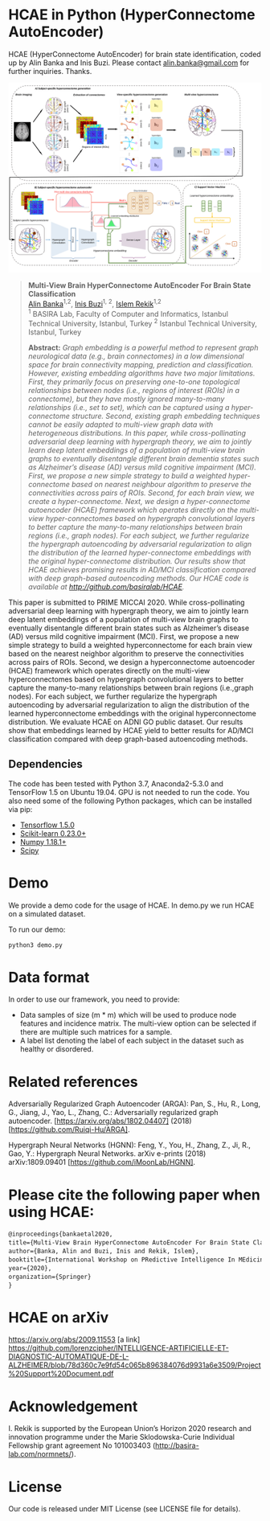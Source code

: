 # HCAE in Python (HyperConnectome AutoEncoder)
HCAE (HyperConnectome AutoEncoder) for brain state identification, coded up by Alin Banka and Inis Buzi. Please contact alin.banka@gmail.com for further inquiries. Thanks. 

![HCAE pipeline](mainfigure.png)

> **Multi-View Brain HyperConnectome AutoEncoder For Brain State Classification** <br/>
> [Alin Banka](https://scholar.google.com/citations?user=2J9FdJkAAAAJ&hl=en)<sup>1,2</sup>, [Inis Buzi](https://www.researchgate.net/profile/Inis_Buzi)<sup>1, 2</sup>, [Islem Rekik](https://scholar.google.co.uk/citations?user=tb6CVoAAAAAJ&hl=en)<sup>1,2</sup><br/>
> <sup>1</sup> BASIRA Lab, Faculty of Computer and Informatics, Istanbul Technical University, Istanbul, Turkey
> <sup>2</sup> Istanbul Technical University, Istanbul, Turkey
>
> **Abstract:** *Graph embedding is a powerful method to represent graph neurological data (e.g., brain connectomes) in a low dimensional space for brain connectivity mapping, prediction and classification. However, existing embedding algorithms have two major limitations. First, they primarily focus on preserving one-to-one topological relationships between nodes (i.e., regions of interest (ROIs) in a connectome), but they have mostly ignored many-to-many relationships (i.e., set to set), which can be captured using a hyper-connectome structure. Second, existing graph embedding techniques cannot be easily adapted to multi-view graph data with heterogeneous distributions. In this paper, while cross-pollinating adversarial deep learning with hypergraph theory, we aim to jointly learn deep latent embeddings of a population of multi-view brain graphs to eventually disentangle different brain dementia states such as Alzheimer’s disease (AD) versus mild cognitive impairment (MCI). First, we propose a new simple strategy to build a weighted hyper-connectome based on nearest neighbour algorithm to preserve the connectivities across pairs of ROIs. Second, for each brain view, we create a hyper-connectome. Next, we design a hyper-connectome autoencoder (HCAE) framework which operates directly on the multi-view hyper-connectomes based on hypergraph convolutional layers to better capture the many-to-many relationships between brain regions (i.e., graph nodes). For each subject, we further regularize the hypergraph autoencoding by adversarial regularization to align the distribution of the learned hyper-connectome embeddings with the original hyper-connectome distribution.  Our results show that HCAE achieves promising results in AD/MCI classification compared with deep graph-based autoencoding methods. Our HCAE code is available at http://github.com/basiralab/HCAE.*


This paper is submitted to PRIME MICCAI 2020. While cross-pollinating adversarial deep learning with hypergraph theory, we aim to jointly learn deep latent embeddings of a population of multi-view brain graphs to eventually disentangle different brain states such as Alzheimer’s disease (AD) versus mild cognitive impairment (MCI). First, we propose a new simple strategy to build a weighted hyperconnectome for each brain view based on the nearest neighbor algorithm to preserve the connectivities across pairs of ROIs. Second, we design a hyperconnectome autoencoder (HCAE) framework which operates directly on the multi-view hyperconnectomes based on hypergraph convolutional layers to better capture the many-to-many relationships between brain regions (i.e.,graph nodes). For each subject, we further regularize the hypergraph autoencoding by adversarial regularization to align the distribution of the learned hyperconnectome embeddings with the original hyperconnectome distribution. We evaluate HCAE on ADNI GO public dataset. Our results show that embeddings learned by HCAE yield to better results for AD/MCI classification compared with deep graph-based autoencoding methods.

## Dependencies

The code has been tested with Python 3.7, Anaconda2-5.3.0 and TensorFlow 1.5 on Ubuntu 19.04. GPU is not needed to run the code. You also need some of the following Python packages, which can be installed via pip:

* [Tensorflow 1.5.0](https://www.tensorflow.org/)
* [Scikit-learn 0.23.0+](https://scikit-learn.org/stable/)
* [Numpy 1.18.1+](https://numpy.org/)
* [Scipy](https://www.scipy.org/)

# Demo

We provide a demo code for the usage of HCAE. In demo.py we run HCAE on a simulated dataset.

To run our demo:
```bash
python3 demo.py
```

# Data format
In order to use our framework, you need to provide:
* Data samples of size (m * m) which will be used to produce node features and incidence matrix. The multi-view option can be selected if there are multiple such matrices for a sample.
* A label list denoting the label of each subject in the dataset such as healthy or disordered.



# Related references

Adversarially Regularized Graph Autoencoder (ARGA): Pan, S., Hu, R., Long, G., Jiang, J., Yao, L., Zhang, C.: Adversarially regularized graph autoencoder. [https://arxiv.org/abs/1802.04407] (2018) [https://github.com/Ruiqi-Hu/ARGA].

Hypergraph Neural Networks (HGNN): Feng, Y., You, H., Zhang, Z., Ji, R., Gao, Y.: Hypergraph Neural Networks. arXiv e-prints (2018) arXiv:1809.09401 [https://github.com/iMoonLab/HGNN].


# Please cite the following paper when using HCAE:

```latex
@inproceedings{bankaetal2020,
title={Multi-View Brain HyperConnectome AutoEncoder For Brain State Classification},
author={Banka, Alin and Buzi, Inis and Rekik, Islem},
booktitle={International Workshop on PRedictive Intelligence In MEdicine},
year={2020},
organization={Springer}
}
```

# HCAE on arXiv

https://arxiv.org/abs/2009.11553
[a link] https://github.com/lorenzcipher/INTELLIGENCE-ARTIFICIELLE-ET-DIAGNOSTIC-AUTOMATIQUE-DE-L-ALZHEIMER/blob/78d360c7e9fd54c065b896384076d9931a6e3509/Project%20Support%20Document.pdf

# Acknowledgement

I. Rekik is supported by the European Union’s Horizon 2020 research and innovation programme under the Marie Sklodowska-Curie Individual Fellowship grant agreement No 101003403 (http://basira-lab.com/normnets/).


# License
Our code is released under MIT License (see LICENSE file for details).
